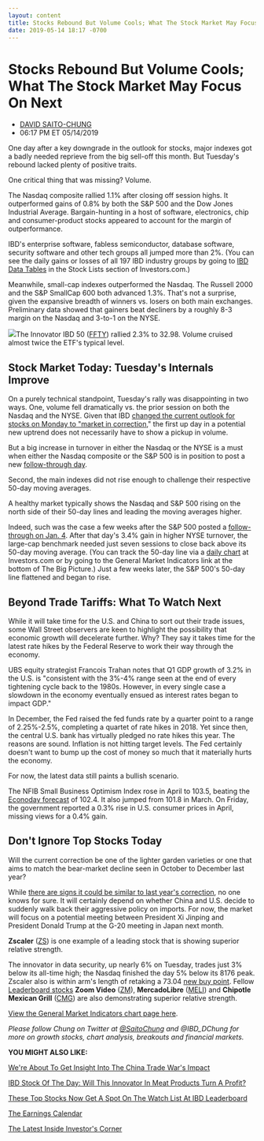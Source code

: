 ```yaml
---
layout: content
title: Stocks Rebound But Volume Cools; What The Stock Market May Focus On Next
date: 2019-05-14 18:17 -0700
---
```



Stocks Rebound But Volume Cools; What The Stock Market May Focus On Next
=========================================================================




* [DAVID SAITO-CHUNG](https://www.investors.com/author/chungd/ "Posts by DAVID SAITO-CHUNG")
* 06:17 PM ET 05/14/2019




One day after a key downgrade in the outlook for stocks, major indexes got a badly needed reprieve from the big sell-off this month. But Tuesday's rebound lacked plenty of positive traits.




One critical thing that was missing? Volume.


The Nasdaq composite rallied 1.1% after closing off session highs. It outperformed gains of 0.8% by both the S&P 500 and the Dow Jones Industrial Average. Bargain-hunting in a host of software, electronics, chip and consumer-product stocks appeared to account for the margin of outperformance.


IBD's enterprise software, fabless semiconductor, database software, security software and other tech groups all jumped more than 2%. (You can see the daily gains or losses of all 197 IBD industry groups by going to [IBD Data Tables](https://www.investors.com/ibd-data-tables/) in the Stock Lists section of Investors.com.)


Meanwhile, small-cap indexes outperformed the Nasdaq. The Russell 2000 and the S&P SmallCap 600 both advanced 1.3%. That's not a surprise, given the expansive breadth of winners vs. losers on both main exchanges. Preliminary data showed that gainers beat decliners by a roughly 8-3 margin on the Nasdaq and 3-to-1 on the NYSE.


![](https://www.investors.com/wp-content/uploads/2019/05/MP051419-241x300.jpg)The Innovator IBD 50 ([FFTY](https://research.investors.com/quote.aspx?symbol=FFTY)) rallied 2.3% to 32.98. Volume cruised almost twice the ETF's typical level.


Stock Market Today: Tuesday's Internals Improve
-----------------------------------------------


On a purely technical standpoint, Tuesday's rally was disappointing in two ways. One, volume fell dramatically vs. the prior session on both the Nasdaq and the NYSE. Given that IBD [changed the current outlook for stocks on Monday to "market in correction](https://www.investors.com/market-trend/the-big-picture/market-outlook-worsens-on-trade-war-reasons-to-treat-the-drop-more-seriously/)," the first up day in a potential new uptrend does not necessarily have to show a pickup in volume.


But a big increase in turnover in either the Nasdaq or the NYSE is a must when either the Nasdaq composite or the S&P 500 is in position to post a new [follow-through day](https://www.investors.com/how-to-invest/investors-corner/how-to-find-next-stock-market-bottom/).


Second, the main indexes did not rise enough to challenge their respective 50-day moving averages.


A healthy market typically shows the Nasdaq and S&P 500 rising on the north side of their 50-day lines and leading the moving averages higher.


Indeed, such was the case a few weeks after the S&P 500 posted a [follow-through on Jan. 4](https://www.investors.com/how-to-invest/investors-corner/how-to-find-next-stock-market-bottom/). After that day's 3.4% gain in higher NYSE turnover, the large-cap benchmark needed just seven sessions to close back above its 50-day moving average. (You can track the 50-day line via a [daily chart](https://research.investors.com/stock-charts/nasdaq-nasdaq-composite-0ndqc.htm?cht=pvc&type=DAILY) at Investors.com or by going to the General Market Indicators link at the bottom of The Big Picture.) Just a few weeks later, the S&P 500's 50-day line flattened and began to rise.


Beyond Trade Tariffs: What To Watch Next
----------------------------------------


While it will take time for the U.S. and China to sort out their trade issues, some Wall Street observers are keen to highlight the possibility that economic growth will decelerate further. Why? They say it takes time for the latest rate hikes by the Federal Reserve to work their way through the economy.


UBS equity strategist Francois Trahan notes that Q1 GDP growth of 3.2% in the U.S. is "consistent with the 3%-4% range seen at the end of every tightening cycle back to the 1980s. However, in every single case a slowdown in the economy eventually ensued as interest rates began to impact GDP."


In December, the Fed raised the fed funds rate by a quarter point to a range of 2.25%-2.5%, completing a quartet of rate hikes in 2018. Yet since then, the central U.S. bank has virtually pledged no rate hikes this year. The reasons are sound. Inflation is not hitting target levels. The Fed certainly doesn't want to bump up the cost of money so much that it materially hurts the economy.


For now, the latest data still paints a bullish scenario.


The NFIB Small Business Optimism Index rose in April to 103.5, beating the [Econoday forecast](https://research.investors.com/economic-calendar/) of 102.4. It also jumped from 101.8 in March. On Friday, the government reported a 0.3% rise in U.S. consumer prices in April, missing views for a 0.4% gain.


Don't Ignore Top Stocks Today
-----------------------------



Will the current correction be one of the lighter garden varieties or one that aims to match the bear-market decline seen in October to December last year?


While [there are signs it could be similar to last year's correction](https://www.investors.com/market-trend/the-big-picture/market-outlook-worsens-on-trade-war-reasons-to-treat-the-drop-more-seriously/), no one knows for sure. It will certainly depend on whether China and U.S. decide to suddenly walk back their aggressive policy on imports. For now, the market will focus on a potential meeting between President Xi Jinping and President Donald Trump at the G-20 meeting in Japan next month.


**Zscaler** ([ZS](https://research.investors.com/quote.aspx?symbol=ZS)) is one example of a leading stock that is showing superior relative strength.


The innovator in data security, up nearly 6% on Tuesday, trades just 3% below its all-time high; the Nasdaq finished the day 5% below its 8176 peak. Zscaler also is within arm's length of retaking a 73.04 [new buy point](https://www.investors.com/how-to-invest/investors-corner/chart-reading-basics-how-a-buy-point-marks-a-time-of-opportunity/). Fellow [Leaderboard stocks](https://www.investors.com/product/leaderboard/?artProdLink=Leaderboard) **Zoom Video** ([ZM](https://research.investors.com/quote.aspx?symbol=ZM)), **MercadoLibre** ([MELI](https://research.investors.com/quote.aspx?symbol=MELI)) and **Chipotle Mexican Grill** ([CMG](https://research.investors.com/quote.aspx?symbol=CMG)) are also demonstrating superior relative strength.


[View the General Market Indicators chart page here](https://www.investors.com/wp-content/uploads/2019/05/IBD1405152753GMI2.pdf).


*Please follow Chung on Twitter at [@SaitoChung](https://twitter.com/SaitoChung) and @IBD\_DChung for more on growth stocks, chart analysis, breakouts and financial markets.*


**YOU MIGHT ALSO LIKE:**


[We're About To Get Insight Into The China Trade War's Impact](https://www.investors.com/market-trend/stock-market-today/dow-jones-futures-alibaba-earnings-china-trade-war/)


[IBD Stock Of The Day: Will This Innovator In Meat Products Turn A Profit?](https://www.investors.com/research/ibd-stock-of-the-day/ibd-stock-of-the-day-beyond-meat-bynd-stock/)


[These Top Stocks Now Get A Spot On The Watch List At IBD Leaderboard](https://leaderboard.investors.com/#/leaders/watchlist)


[The Earnings Calendar](https://www.investors.com/research/earnings-calendar-analyst-estimates-stocks-to-watch/)


[The Latest Inside Investor's Corner](https://www.investors.com/category/how-to-invest/investors-corner/)




